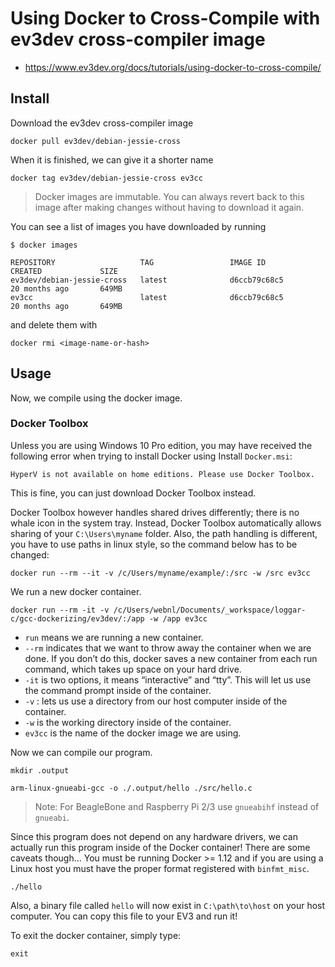 # Using Docker to Cross-Compile with ev3dev cross-compiler image

* https://www.ev3dev.org/docs/tutorials/using-docker-to-cross-compile/

## Install

Download the ev3dev cross-compiler image

```
docker pull ev3dev/debian-jessie-cross
```

When it is finished, we can give it a shorter name

```
docker tag ev3dev/debian-jessie-cross ev3cc
```

>  Docker images are immutable. You can always revert back to this image after making changes without having to download it again.

You can see a list of images you have downloaded by running

```
$ docker images

REPOSITORY                   TAG                 IMAGE ID            CREATED             SIZE
ev3dev/debian-jessie-cross   latest              d6ccb79c68c5        20 months ago       649MB
ev3cc                        latest              d6ccb79c68c5        20 months ago       649MB
```

and delete them with

```
docker rmi <image-name-or-hash>
```

## Usage

Now, we compile using the docker image.

### Docker Toolbox
Unless you are using Windows 10 Pro edition, you may have received the following error when trying to install Docker using Install `Docker.msi`:

```
HyperV is not available on home editions. Please use Docker Toolbox.
```

This is fine, you can just download Docker Toolbox instead.

Docker Toolbox however handles shared drives differently; there is no whale icon in the system tray. Instead, Docker Toolbox automatically allows sharing of your `C:\Users\myname` folder. Also, the path handling is different, you have to use paths in linux style, so the command below has to be changed:

```
docker run --rm --it -v /c/Users/myname/example/:/src -w /src ev3cc
```

We run a new docker container.

```
docker run --rm -it -v /c/Users/webnl/Documents/_workspace/loggar-c/gcc-dockerizing/ev3dev/:/app -w /app ev3cc
```

* `run` means we are running a new container.
* `--rm` indicates that we want to throw away the container when we are done. If you don’t do this, docker saves a new container from each run command, which takes up space on your hard drive.
* `-it` is two options, it means “interactive” and “tty”. This will let us use the command prompt inside of the container.
* `-v` <host-path>:<container-path> lets us use a directory from our host computer inside of the container.
* `-w` <container-path> is the working directory inside of the container.
* `ev3cc` is the name of the docker image we are using.

Now we can compile our program.

```
mkdir .output
```

```
arm-linux-gnueabi-gcc -o ./.output/hello ./src/hello.c
```

> Note: For BeagleBone and Raspberry Pi 2/3 use `gnueabihf` instead of `gnueabi`.

Since this program does not depend on any hardware drivers, we can actually run this program inside of the Docker container! There are some caveats though… You must be running Docker >= 1.12 and if you are using a Linux host you must have the proper format registered with `binfmt_misc`.

```
./hello
```

Also, a binary file called `hello` will now exist in `C:\path\to\host` on your host computer. You can copy this file to your EV3 and run it!

To exit the docker container, simply type:

```
exit
```
